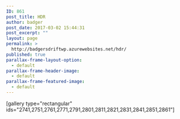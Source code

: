 ```yaml
---
ID: 861
post_title: HDR
author: badger
post_date: 2017-03-02 15:44:31
post_excerpt: ""
layout: page
permalink: >
  http://badgersdriftwp.azurewebsites.net/hdr/
published: true
parallax-frame-layout-option:
  - default
parallax-frame-header-image:
  - default
parallax-frame-featured-image:
  - default
---
```

[gallery type="rectangular" ids="2741,2751,2761,2771,2791,2801,2811,2821,2831,2841,2851,2861"]